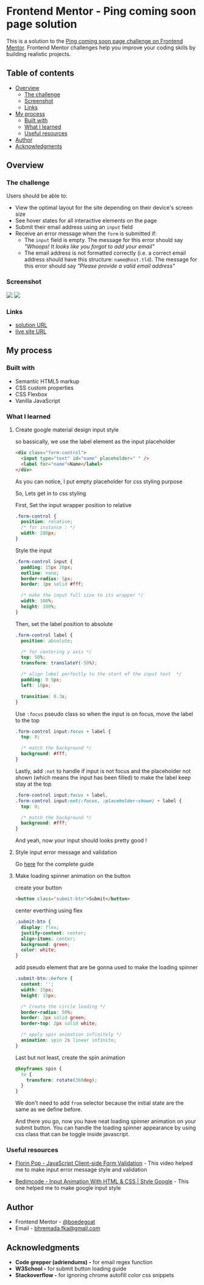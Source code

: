 # Frontend Mentor - Ping coming soon page solution

This is a solution to the [Ping coming soon page challenge on Frontend Mentor](https://www.frontendmentor.io/challenges/ping-single-column-coming-soon-page-5cadd051fec04111f7b848da). Frontend Mentor challenges help you improve your coding skills by building realistic projects.

## Table of contents

- [Overview](#overview)
  - [The challenge](#the-challenge)
  - [Screenshot](#screenshot)
  - [Links](#links)
- [My process](#my-process)
  - [Built with](#built-with)
  - [What I learned](#what-i-learned)
  - [Useful resources](#useful-resources)
- [Author](#author)
- [Acknowledgments](#acknowledgments)

## Overview

### The challenge

Users should be able to:

- View the optimal layout for the site depending on their device's screen size
- See hover states for all interactive elements on the page
- Submit their email address using an `input` field
- Receive an error message when the `form` is submitted if:
  - The `input` field is empty. The message for this error should say _"Whoops! It looks like you forgot to add your email"_
  - The email address is not formatted correctly (i.e. a correct email address should have this structure: `name@host.tld`). The message for this error should say _"Please provide a valid email address"_

### Screenshot

![](./screenshot-desktop.jpg)
![](./screenshot-mobile.jpg)

### Links

- [solution URL](https://www.frontendmentor.io/solutions/css-flexbox-css-animation-vanilla-javascript-XVHruqxTY)
- [live site URL](https://boedegoat-ping-coming-soon-page.vercel.app/)

## My process

### Built with

- Semantic HTML5 markup
- CSS custom properties
- CSS Flexbox
- Vanilla JavaScript

### What I learned

1. Create google material design input style

   so bassically, we use the label element as the input placeholder

   ```html
   <div class="form-control">
     <input type="text" id="name" placeholder=" " />
     <label for="name">Name</label>
   </div>
   ```

   As you can notice, I put empty placeholder for css styling purpose

   So, Lets get in to css styling

   First, Set the input wrapper position to relative

   ```css
   .form-control {
     position: relative;
     /* for instance : */
     width: 200px;
   }
   ```

   Style the input

   ```css
   .form-control input {
     padding: 15px 20px;
     outline: none;
     border-radius: 5px;
     border: 1px solid #fff;

     /* make the input full size to its wrapper */
     width: 100%;
     height: 100%;
   }
   ```

   Then, set the label position to absolute

   ```css
   .form-control label {
     position: absolute;

     /* for centering y axis */
     top: 50%;
     transform: translateY(-50%);

     /* align label perfectly to the start of the input text  */
     padding: 0 5px;
     left: 10px;

     transition: 0.3s;
   }
   ```

   Use `:focus` pseudo class so when the input is on focus, move the label to the top

   ```css
   .form-control input:focus + label {
     top: 0;

     /* match the background */
     background: #fff;
   }
   ```

   Lastly, add `:not` to handle if input is not focus and the placeholder not shown (which means the input has been filled) to make the label keep stay at the top

   ```css
   .form-control input:focus + label,
   .form-control input:not(:focus, :placeholder-shown) + label {
     top: 0;

     /* match the background */
     background: #fff;
   }
   ```

   And yeah, now your input should looks pretty good !

2. Style input error message and validation

   Go [here](https://www.youtube.com/watch?v=rsd4FNGTRBw&t=1472s) for the complete guide

3. Make loading spinner animation on the button

   create your button

   ```html
   <button class="submit-btn">Submit</button>
   ```

   center everthing using flex

   ```css
   .submit-btn {
     display: flex;
     justify-content: center;
     align-items: center;
     background: green;
     color: white;
   }
   ```

   add pseudo element that are be gonna used to make the loading spinner

   ```css
   .submit-btn::before {
     content: '';
     width: 15px;
     height: 15px;

     /* Create the circle loading */
     border-radius: 50%;
     border: 2px solid green;
     border-top: 2px solid white;

     /* apply spin animation infinitely */
     animation: spin 2s linear infinite;
   }
   ```

   Last but not least, create the spin animation

   ```css
   @keyframes spin {
     to {
       transform: rotate(360deg);
     }
   }
   ```

   We don't need to add `from` selector because the initial state are the same as we define before.

   And there you go, now you have neat loading spinner animation on your submit button.
   You can handle the loading spinner appearance by using css class that can be toggle inside javascript.

### Useful resources

- [Florin Pop - JavaScript Client-side Form Validation](https://www.youtube.com/watch?v=rsd4FNGTRBw&t=1472s) - This video helped me to make input error message style and validation

- [Bedimcode - Input Animation With HTML & CSS | Style Google](https://youtu.be/UCMNYTid070) - This one helped me to make google input style

## Author

- Frontend Mentor - [@boedegoat](https://www.frontendmentor.io/profile/boedegoat)
- Email - bhremada.fka@gmail.com

## Acknowledgments

- **Code grepper (adriendums) -** for email regex function
- **W3School -** for submit button loading guide
- **Stackoverflow -** for ignoring chrome autofill color css snippets
